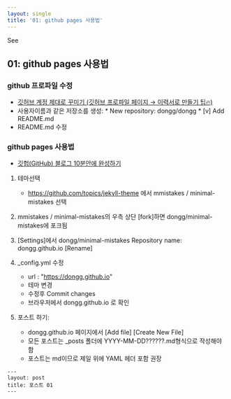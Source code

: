 ```yaml
---
layout: single
title: '01: github pages 사용법'
---
```

See 
## 01: github pages 사용법

### github 프로파일 수정

* [깃허브 계정 제대로 꾸미기 (깃허브 프로파일 페이지 → 이력서로 만들기 팁🔥)](https://www.youtube.com/watch?v=w9DfC2BHGPA&ab_channel=%EB%93%9C%EB%A6%BC%EC%BD%94%EB%94%A9)
* 사용자이름과 같은 저장소를 생성: 
      * New repository: dongg/dongg
      * [v] Add README.md
* README.md 수정

### github pages 사용법
* [깃헙(GitHub) 블로그 10분안에 완성하기](https://www.youtube.com/watch?v=ACzFIAOsfpM&ab_channel=%ED%85%8C%EB%94%94%EB%85%B8%ED%8A%B8TeddyNote)


1. 테마선택
    * https://github.com/topics/jekyll-theme 에서 mmistakes / minimal-mistakes 선택 
2. mmistakes / minimal-mistakes의 우측 상단 [fork]하면 dongg/minimal-mistakes에 포크됨

3. [Settings]에서  dongg/minimal-mistakes
Repository name: dongg.github.io [Rename]

4. _config.yml  수정
    * url : "https://dongg.github.io"
    * 테마 변경
    * 수정후 Commit changes
    * 브라우저에서 dongg.github.io 로 확인 

5. 포스트 하기:
    * dongg.github.io  페이지에서 [Add file] [Create New File]
    * 모든 포스트는 _posts 폴더에 YYYY-MM-DD??????.md형식으로 작성해야 함
    * 포스트는 md이므로 제일 위에 YAML 헤더 포함 권장
      
```
---
layout: post
title: 포스트 01
---
```





